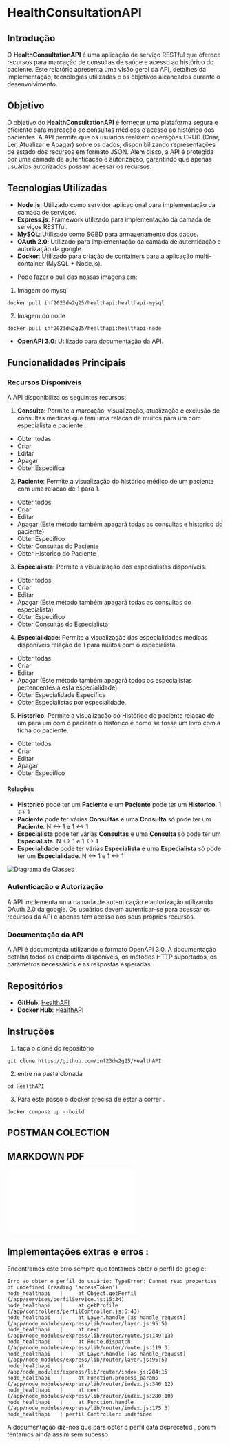 # HealthConsultationAPI

## Introdução

O **HealthConsultationAPI** é uma aplicação de serviço RESTful que oferece recursos para marcação de consultas de saúde e acesso ao histórico do paciente. Este relatório apresenta uma visão geral da API, detalhes da implementação, tecnologias utilizadas e os objetivos alcançados durante o desenvolvimento.

## Objetivo

O objetivo do **HealthConsultationAPI** é fornecer uma plataforma segura e eficiente para marcação de consultas médicas e acesso ao histórico dos pacientes. A API permite que os usuários realizem operações CRUD (Criar, Ler, Atualizar e Apagar) sobre os dados, disponibilizando representações de estado dos recursos em formato JSON. Além disso, a API é protegida por uma camada de autenticação e autorização, garantindo que apenas usuários autorizados possam acessar os recursos.

## Tecnologias Utilizadas

- **Node.js**: Utilizado como servidor aplicacional para implementação da camada de serviços.
- **Express.js**: Framework utilizado para implementação da camada de serviços RESTful.
- **MySQL**: Utilizado como SGBD para armazenamento dos dados.
- **OAuth 2.0**: Utilizado para implementação da camada de autenticação e autorização da google.
- **Docker**: Utilizado para criação de containers para a aplicação multi-container (MySQL + Node.js).
* Pode fazer o pull das nossas imagens em:
1. Imagem do mysql
~~~CMD
docker pull inf2023dw2g25/healthapi:healthapi-mysql
~~~

2. Imagem do node
~~~CMD
docker pull inf2023dw2g25/healthapi:healthapi-node
~~~
- **OpenAPI 3.0**: Utilizado para documentação da API.

## Funcionalidades Principais

### Recursos Disponíveis

A API disponibiliza os seguintes recursos:

1. **Consulta**: Permite a marcação, visualização, atualização e exclusão de consultas médicas que tem uma relacao de muitos para um com especialista e paciente .
* Obter todas
* Criar
* Editar
* Apagar
* Obter Especifica

2. **Paciente**: Permite a visualização do histórico médico de um paciente com uma relacao de 1 para 1.
* Obter todos
* Criar
* Editar
* Apagar (Este método também apagará todas as consultas e historico do paciente)
* Obter Especifico
* Obter Consultas do Paciente
* Obter Historico do Paciente

3. **Especialista**: Permite a visualização dos especialistas disponíveis.
* Obter todos
* Criar
* Editar
* Apagar (Este método também apagará todas as consultas do especialista)
* Obter Especifico
* Obter Consultas do Especialista

4. **Especialidade**: Permite a visualização das especialidades médicas disponíveis relação de 1 para muitos com o especialista.
* Obter todas
* Criar
* Editar
* Apagar (Este método também apagará todos os especialistas pertencentes a esta especialidade)
* Obter Especialidade Especifica
* Obter Especialistas por especialidade.

5. **Historico**: Permite a visualização do Histórico do paciente relacao de um para um com o paciente o histórico é como se fosse um livro com a ficha do paciente.
* Obter todos
* Criar
* Editar
* Apagar
* Obter Especifico

#### Relações

* **Historico** pode ter um **Paciente** e um **Paciente** pode ter um **Historico**. 1 <-> 1
* **Paciente** pode ter várias **Consultas** e uma **Consulta** só pode ter um **Paciente**. N <-> 1 e 1 <-> 1
* **Especialista** pode ter várias **Consultas** e uma **Consulta** só pode ter um **Especialista**. N <-> 1 e 1 <-> 1
* **Especialidade** pode ter várias **Especialista** e uma **Especialista** só pode ter um **Especialidade**. N <-> 1 e 1 <-> 1

![Diagrama de Classes](./relatórios%20e%20documentos/Diagrama%20de%20classes.png)

### Autenticação e Autorização

A API implementa uma camada de autenticação e autorização utilizando OAuth 2.0 da google. Os usuários devem autenticar-se para acessar os recursos da API e apenas têm acesso aos seus próprios recursos.

### Documentação da API

A API é documentada utilizando o formato OpenAPI 3.0. A documentação detalha todos os endpoints disponíveis, os métodos HTTP suportados, os parâmetros necessários e as respostas esperadas.

## Repositórios

- **GitHub**: [HealthAPI](https://github.com/inf23dw2g25/HealthAPI)
- **Docker Hub**: [HealthAPI](https://hub.docker.com/repository/docker/inf2023dw2g25/healthapi/)

## Instruções

1. faça o clone do repositório
~~~CMD
git clone https://github.com/inf23dw2g25/HealthAPI
~~~

2. entre na pasta clonada
~~~CMD
cd HealthAPI
~~~

3. Para este passo o docker precisa de estar a correr . 
~~~CMD
docker compose up --build
~~~

## POSTMAN COLECTION

## MARKDOWN PDF
![Readme PDF](./relatórios%20e%20documentos/README.pdf)

## Implementações extras e erros :
Encontramos este erro sempre que tentamos obter o perfil do google:
~~~Node
Erro ao obter o perfil do usuário: TypeError: Cannot read properties of undefined (reading 'accessToken')
node_healthapi   |     at Object.getPerfil (/app/services/perfilService.js:15:34)
node_healthapi   |     at getProfile (/app/controllers/perfilController.js:6:43)
node_healthapi   |     at Layer.handle [as handle_request] (/app/node_modules/express/lib/router/layer.js:95:5)
node_healthapi   |     at next (/app/node_modules/express/lib/router/route.js:149:13)
node_healthapi   |     at Route.dispatch (/app/node_modules/express/lib/router/route.js:119:3)
node_healthapi   |     at Layer.handle [as handle_request] (/app/node_modules/express/lib/router/layer.js:95:5)
node_healthapi   |     at /app/node_modules/express/lib/router/index.js:284:15
node_healthapi   |     at Function.process_params (/app/node_modules/express/lib/router/index.js:346:12)
node_healthapi   |     at next (/app/node_modules/express/lib/router/index.js:280:10)
node_healthapi   |     at Function.handle (/app/node_modules/express/lib/router/index.js:175:3)
node_healthapi   | perfil Controller: undefined
~~~
A documentação diz-nos que para obter o perfil está deprecated , porem tentamos ainda assim sem sucesso.
